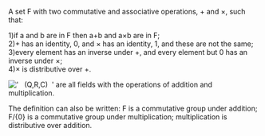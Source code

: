 A set F with two commutative and associative operations, + and ×, such
that:

1)if a and b are in F then a+b and a×b are in F;\
 2)+ has an identity, 0, and × has an identity, 1, and these are not the
same;\
 3)every element has an inverse under +, and every element but 0 has an
inverse under ×;\
 4)× is distributive over +.

!['   (Q,R,C)  '](../dictionary/equation_images/3104.1..png) are all
fields with the operations of addition and multiplication.

The definition can also be written: F is a commutative group under
addition; F/{0} is a commutative group under multiplication;
multiplication is distributive over addition.
